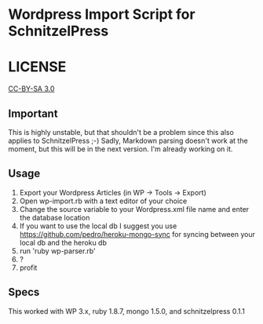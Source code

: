 # Wordpress Import Script for SchnitzelPress

# LICENSE

[CC-BY-SA 3.0](http://creativecommons.org/licenses/by-sa/3.0/de/)

## Important
This is highly unstable, but that shouldn't be a problem since this also applies to SchnitzelPress ;-)
Sadly, Markdown parsing doesn't work at the moment, but this will be in the next version. I'm already working on it.


## Usage
1. Export your Wordpress Articles (in WP -> Tools -> Export)
2. Open wp-import.rb with a text editor of your choice
3. Change the source variable to your Wordpress.xml file name and enter the database location
4. If you want to use the local db I suggest you use https://github.com/pedro/heroku-mongo-sync for syncing between your local db and the heroku db
5. run 'ruby wp-parser.rb'
6. ?
7. profit

## Specs
This worked with WP 3.x, ruby 1.8.7, mongo 1.5.0, and schnitzelpress 0.1.1

